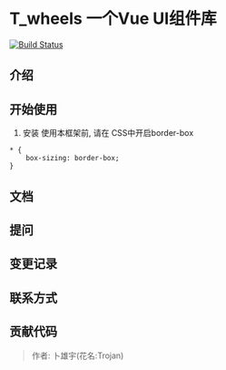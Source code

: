 # T_wheels 一个Vue UI组件库

[![Build Status](https://travis-ci.org/Trojan0523/T_wheels_test.svg?branch=master)](https://travis-ci.org/Trojan0523/T_wheels_test)

## 介绍

## 开始使用

1. 安装
使用本框架前, 请在 CSS中开启border-box

```
* {
    box-sizing: border-box;
}
```

## 文档

## 提问

## 变更记录

## 联系方式

## 贡献代码
> 作者: 卜雄宇(花名:Trojan)

